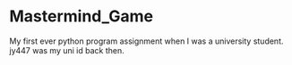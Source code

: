 # Mastermind_Game
My first ever python program assignment when I was a university student. 
jy447 was my uni id back then.
